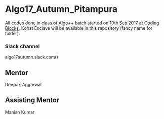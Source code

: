 # Algo17_Autumn_Pitampura
All codes done in class of Algo++ batch started on 10th Sep 2017 at [Coding Blocks](https://codingblocks.com/), Kohat Enclave will be available in this repository (fancy name for folder).

### Slack channel
algo17autumn.slack.com()

## Mentor
Deepak Aggarwal

## Assisting Mentor
Manish Kumar